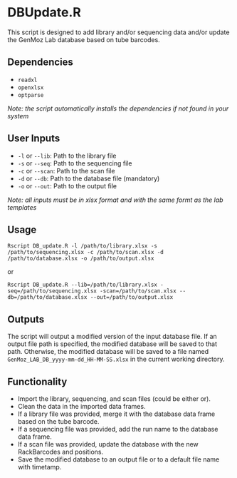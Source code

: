 # DBUpdate.R
This script is designed to add library and/or sequencing data and/or update the GenMoz Lab database based on tube barcodes.

## Dependencies

* `readxl`
* `openxlsx`
* `optparse`

*Note: the script automatically installs the dependencies if not found in your system*

## User Inputs 

* `-l` or `--lib`: Path to the library file
* `-s` or `--seq`: Path to the sequencing file
* `-c` or `--scan`: Path to the scan file
* `-d` or `--db`: Path to the database file (mandatory)
* `-o` or `--out`: Path to the output file

*Note: all inputs must be in xlsx format and with the same formt as the lab templates*

## Usage

```
Rscript DB_update.R -l /path/to/library.xlsx -s /path/to/sequencing.xlsx -c /path/to/scan.xlsx -d /path/to/database.xlsx -o /path/to/output.xlsx
```
or

```
Rscript DB_update.R --lib=/path/to/library.xlsx -seq=/path/to/sequencing.xlsx -scan=/path/to/scan.xlsx --db=/path/to/database.xlsx --out=/path/to/output.xlsx
```


## Outputs
The script will output a modified version of the input database file. If an output file path is specified, the modified database will be saved to that path. Otherwise, the modified database will be saved to a file named `GenMoz_LAB_DB_yyyy-mm-dd_HH-MM-SS.xlsx` in the current working directory.

## Functionality
* Import the library, sequencing, and scan files (could be either or).
* Clean the data in the imported data frames.
* If a library file was provided, merge it with the database data frame based on the tube barcode.
* If a sequencing file was provided, add the run name to the database data frame.
* If a scan file was provided, update the database with the new RackBarcodes and positions.
* Save the modified database to an output file or to a default file name with timetamp.
